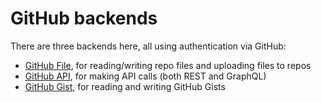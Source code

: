 # GitHub backends

There are three backends here, all using authentication via GitHub:

- [GitHub File](file/), for reading/writing repo files and uploading files to repos
- [GitHub API](api/), for making API calls (both REST and GraphQL)
- [GitHub Gist](gist/), for reading and writing GitHub Gists